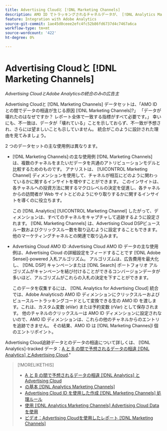 ```yaml
---
title: Advertising Cloudと [!DNL Marketing Channels]
description: AMO ID でトラッキングされるチャネルデータが、 [!DNL Analytics Marketing Channels].
feature: Integration with Adobe Analytics
source-git-commit: 1ae45d0ceee2efc4fc52b86fd6737d4c7467a6ca
workflow-type: tm+mt
source-wordcount: '422'
ht-degree: 0%

---
```


# Advertising Cloudと [!DNL Marketing Channels]

*Advertising CloudとAdobe Analyticsの統合のみの広告主*

Advertising Cloudと [!DNL Marketing Channels] データセットは、「AMO ID との間でデータの相違が生じる原因 [!DNL Marketing Channels]?」 「データが壊れたのはなぜですか？ レポート全体で一致する指標がすべて必要です。」 幸いにも、不一致は、データが「壊れている」ことを示しておらず、不一致が予想され、さらには望ましいことも示していません。 統合がこのように設計された理由を見てみましょう。

2 つのデータセットの主な使用例は異なります。

* [!DNL Marketing Channels]:の主な使用例 [!DNL Marketing Channels] は、複数のチャネルをまたいだデータを共通のアトリビューションモデルと比較するためのものです。 アナリストは、 [!UICONTROL Marketing Channel] ディメンションを使用して、チャネルが相互にどのように関わっているかに関するインサイトを増やすことができます。 このインサイトは、各チャネルへの投資方法に関するマクロレベルの決定を促進し、各チャネルからの訪問者が Web サイトとどのようにやり取りするかに関するインサイトを導くのに役立ちます。

   この [!DNL Analytics] [!UICONTROL Marketing Channel] したがって、ディメンションは、すべてのチャネルをキャプチャして追跡するように設定されます。 [!DNL Marketing Channels] は、Advertising Cloud DSPビュースルー数およびクリックスルー数を取り込むように設定することもできます。他のマーケティングチャネルとの関連で取り込みます。

* Advertising Cloud AMO ID :Advertising Cloud AMO ID データの主な使用例は、Advertising Cloud の詳細設定をフィードすることです [!DNL Adobe Sensei]-powered 入札アルゴリズム。 アルゴリズムは、広告費用を最大化し、 [!DNL DSP] キャンペーンまたは [!DNL Search] ポートフォリオ アルゴリズムがキャンペーンを結び付けることができるコンバージョンデータが多いほど、アルゴリズムがこれらの入札の決定を下すことができます。

   このデータを収集するには、 [!DNL Analytics for Advertising Cloud] 統合では、Adobe Analyticsの AMO ID ディメンションにクリックスルーおよびビュースルートラッキングコードとして変換できる生の AMO ID を渡します。これは、カスタム変数 (eVar) または予約変数 (rVar) として保存されます。 他のチャネルのクリックスルーは AMO ID ディメンションに設定されないので、AMO ID ディメンションは、これらの他のチャネルからのエントリを追跡できません。 その結果、AMO ID は [!DNL Marketing Channes]l 個のエントリポイント。

Advertising Cloud追跡データとのデータの相違について詳しくは、 [!DNL Analytics]-tracked データ：[A と B の間で予想されるデータの相違 [!DNL Analytics] とAdvertising Cloud](../data-variances.md).&quot;

>[!MORELIKETHIS]
>
>* [A と B の間で予想されるデータの相違 [!DNL Analytics] とAdvertising Cloud](/help/integrations/analytics/data-variances.md)
>* [の基本 [!DNL Analytics Marketing Channels]](mc-overview.md)
>* [Advertising Cloud ID を使用した作成 [!DNL Marketing Channels] 処理ルール](mc-ids.md)
>* [使用 [!DNL Analytics Marketing Channels] Advertising Cloud Data を使用](mc-ac-data.md)
>* [ビデオ：Advertising Cloudを使用したレポート [!DNL Marketing Channels]](https://experienceleague.adobe.com/docs/advertising-cloud-learn/tutorials/analytics/analytics-reporting-a4adc.html)

